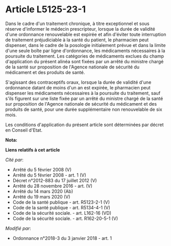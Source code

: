 # Article L5125-23-1

Dans le cadre d'un traitement chronique, à titre exceptionnel et sous réserve d'informer le médecin prescripteur, lorsque la
durée de validité d'une ordonnance renouvelable est expirée et afin d'éviter toute interruption de traitement préjudiciable à
la santé du patient, le pharmacien peut dispenser, dans le cadre de la posologie initialement prévue et dans la limite d'une
seule boîte par ligne d'ordonnance, les médicaments nécessaires à la poursuite du traitement. Les catégories de médicaments
exclues du champ d'application du présent alinéa sont fixées par un arrêté du ministre chargé de la santé sur proposition de
l'Agence nationale de sécurité du médicament et des produits de santé. 

S'agissant des contraceptifs oraux, lorsque la durée de validité d'une ordonnance datant de moins d'un an est expirée, le
pharmacien peut dispenser les médicaments nécessaires à la poursuite du traitement, sauf s'ils figurent sur une liste fixée
par un arrêté du ministre chargé de la santé sur proposition de l'Agence nationale de sécurité du médicament et des produits
de santé, pour une durée supplémentaire non renouvelable de six mois. 

Les conditions d'application du présent article sont déterminées par décret en Conseil d'Etat.

**Nota:**



**Liens relatifs à cet article**

_Cité par_:

  - Arrêté du 5 février 2008 (V)
  - Arrêté du 5 février 2008 - art. 1 (V)
  - Décret n°2012-883 du 17 juillet 2012 (V)
  - Arrêté du 28 novembre 2016 - art. (V)
  - Arrêté du 14 mars 2020 (Ab)
  - Arrêté du 19 mars 2020 (V)
  - Code de la santé publique - art. R5123-2-1 (V)
  - Code de la santé publique - art. R5134-4-1 (V)
  - Code de la sécurité sociale. - art. L162-16 (VD)
  - Code de la sécurité sociale. - art. R162-20-5-1 (V)

_Modifié par_:

  - Ordonnance n°2018-3 du 3 janvier 2018 - art. 1
